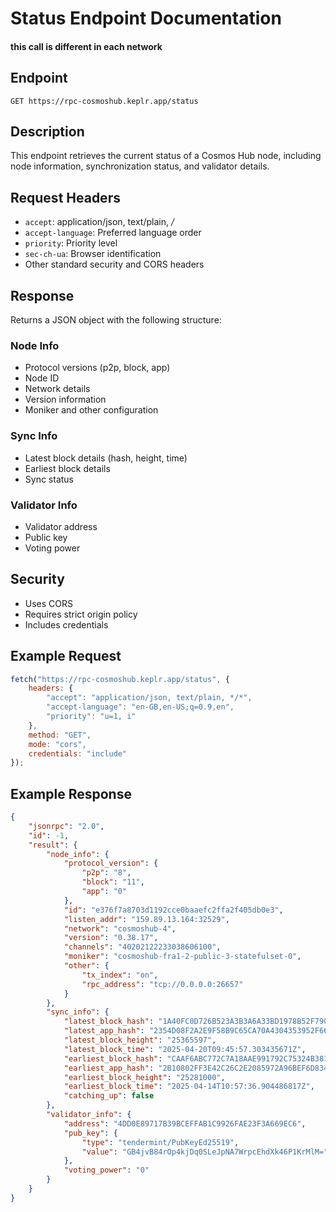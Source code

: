 # Status Endpoint Documentation
#### this call is different in each network

## Endpoint
`GET https://rpc-cosmoshub.keplr.app/status`

## Description
This endpoint retrieves the current status of a Cosmos Hub node, including node information, synchronization status, and validator details.

## Request Headers
- `accept`: application/json, text/plain, */*
- `accept-language`: Preferred language order
- `priority`: Priority level
- `sec-ch-ua`: Browser identification
- Other standard security and CORS headers

## Response
Returns a JSON object with the following structure:

### Node Info
- Protocol versions (p2p, block, app)
- Node ID
- Network details 
- Version information
- Moniker and other configuration

### Sync Info
- Latest block details (hash, height, time)
- Earliest block details
- Sync status

### Validator Info  
- Validator address
- Public key
- Voting power

## Security
- Uses CORS
- Requires strict origin policy
- Includes credentials

## Example Request
```javascript
fetch("https://rpc-cosmoshub.keplr.app/status", {
    headers: {
        "accept": "application/json, text/plain, */*",
        "accept-language": "en-GB,en-US;q=0.9,en",
        "priority": "u=1, i"
    },
    method: "GET",
    mode: "cors",
    credentials: "include"
});
```

## Example Response
```json
{
    "jsonrpc": "2.0",
    "id": -1,
    "result": {
        "node_info": {
            "protocol_version": {
                "p2p": "8",
                "block": "11",
                "app": "0"
            },
            "id": "e376f7a8703d1192cce0baaefc2ffa2f405db0e3",
            "listen_addr": "159.89.13.164:32529",
            "network": "cosmoshub-4",
            "version": "0.38.17",
            "channels": "40202122233038606100",
            "moniker": "cosmoshub-fra1-2-public-3-statefulset-0",
            "other": {
                "tx_index": "on",
                "rpc_address": "tcp://0.0.0.0:26657"
            }
        },
        "sync_info": {
            "latest_block_hash": "1A40FC0D726B523A3B3A6A33BD1978B52F790E004C4ADD318FCAD1E1DEE58AC2",
            "latest_app_hash": "2354D08F2A2E9F58B9C65CA70A4304353952F6633CF9E76D94077D70992EA143",
            "latest_block_height": "25365597",
            "latest_block_time": "2025-04-20T09:45:57.303435671Z",
            "earliest_block_hash": "CAAF6ABC772C7A18AAE991792C75324B38130CE2EFEC9DB88F161E364CCE25E3",
            "earliest_app_hash": "2B10802FF3E42C26C2E2085972A96BEF6D834F08F8B57A68ADF9977880E1BE46",
            "earliest_block_height": "25281000",
            "earliest_block_time": "2025-04-14T10:57:36.904486817Z",
            "catching_up": false
        },
        "validator_info": {
            "address": "4DD0E89717B39BCEFFAB1C9926FAE23F3A669EC6",
            "pub_key": {
                "type": "tendermint/PubKeyEd25519",
                "value": "GB4jvB84rOp4kjDq0SLeJpNA7WrpcEhdXk46P1KrMlM="
            },
            "voting_power": "0"
        }
    }
}
```